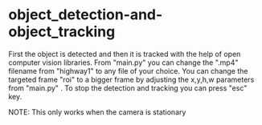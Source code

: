 # object_detection-and-object_tracking
First the object is detected and then it is tracked with the help of open computer vision libraries.
From "main.py" you can change the ".mp4" filename from "highway1" to any file of your choice.
You can change the targeted frame "roi" to a bigger frame by adjusting the x,y,h,w parameters from "main.py" .
To stop the detection and tracking you can press "esc" key.

NOTE: This only works when the camera is stationary 
